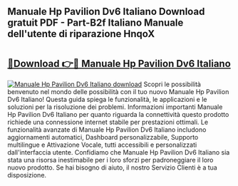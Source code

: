 ## Manuale Hp Pavilion Dv6 Italiano Download gratuit PDF - Part-B2f Italiano Manuale dell'utente di riparazione HnqoX

# <h2><a href="http://dfb4u7.blite.top/?on=Manuale+Hp+Pavilion+Dv6+Italiano">🔗Download 👉🔴 Manuale Hp Pavilion Dv6 Italiano</a></h2>

[![Manuale Hp Pavilion Dv6 Italiano download](https://i.imgur.com/lujVjoI.png)](http://dfb4u7.blite.top/?on=Manuale+Hp+Pavilion+Dv6+Italiano)
Scopri le possibilità benvenuto nel mondo delle possibilità con il tuo nuovo Manuale Hp Pavilion Dv6 Italiano! Questa guida spiega le funzionalità, le applicazioni e le soluzioni per la risoluzione dei problemi. Informazioni importanti Manuale Hp Pavilion Dv6 Italiano per quanto riguarda la connettività questo prodotto richiede una connessione internet stabile per prestazioni ottimali. Le funzionalità avanzate di Manuale Hp Pavilion Dv6 Italiano includono aggiornamenti automatici, Dashboard personalizzabile, Supporto multilingue e Attivazione Vocale, tutti accessibili e personalizzati dall'interfaccia utente. Confidiamo che Manuale Hp Pavilion Dv6 Italiano sia stata una risorsa inestimabile per i loro sforzi per padroneggiare il loro nuovo prodotto. Se hai bisogno di aiuto, il nostro Servizio Clienti è a tua disposizione.
